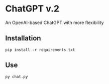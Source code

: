 # ChatGPT v.2
An OpenAI-based ChatGPT with more flexibility

## Installation
    pip install -r requirements.txt
 
## Use
    py chat.py
